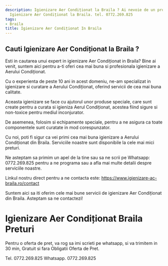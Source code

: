 ```yaml
---
description: Igienizare Aer Condiționat la Braila ? Ai nevoie de un profesionist in
  Igienizare Aer Condiționat la Braila. tel. 0772.269.825
tags:
- Braila
title: Igienizare Aer Condiționat In Braila
---
```



## Cauti Igienizare Aer Condiționat la Braila ?


Esti in cautarea unui expert in igienizare Aer Condiționat in Braila? Bine ai venit, suntem aici pentru a-ti oferi cea mai buna si profesionala igienizare a Aerului Condiționat. 

Cu o experienta de peste 10 ani in acest domeniu, ne-am specializat in igienizare si curatare a Aerului Condiționat, oferind servicii de cea mai buna calitate. 

Aceasta igienizare se face cu ajutorul unor produse speciale, care sunt create pentru a curata si igieniza Aerul Condiționat, acestea fiind sigure si non-toxice pentru mediul inconjurator. 

De asemenea, folosim si echipamente speciale, pentru a ne asigura ca toate componentele sunt curatate in mod corespunzator. 

Cu noi, poti fi sigur ca vei primi cea mai buna igienizare a Aerului Condiționat din Braila. Serviciile noastre sunt disponibile la cele mai mici preturi. 

Ne asteptam sa primim un apel de la tine sau sa ne scrii pe Whatsapp: 0772.269.825 pentru a ne programa sau a afla mai multe detalii despre serviciile noastre. 

Linkul nostru direct pentru a ne contacta este: https://www.igienizare-ac-braila.ro/contact 

Suntem aici sa iti oferim cele mai bune servicii de igienizare Aer Condiționat din Braila. Asteptam sa ne contactezi!

# Igienizare Aer Condiționat Braila Preturi
Pentru o oferta de pret, va rog sa imi scrieti pe whatsapp, si va trimitem in 30 min, Gratuit si fara Obligatii Oferta de Pret.

Tel. 0772.269.825
Whatsapp. 0772.269.825